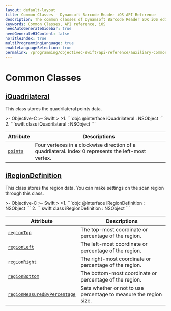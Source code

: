 ```yaml
---
layout: default-layout
title: Common Classes - Dynamsoft Barcode Reader iOS API Reference
description: The common classes of Dynamsoft Barcode Reader SDK iOS edition such as point, quadrilateral, & region definition.
keywords: Common Classes, API reference, iOS
needAutoGenerateSidebar: true
needGenerateH3Content: false
noTitleIndex: true
multiProgrammingLanguage: true
enableLanguageSelection: true
permalink: /programming/objectivec-swift/api-reference/auxiliary-common-classes-v9.6.20.html
---
```


# Common Classes

## [iQuadrilateral](auxiliary-iQuadrilateral.md)

This class stores the quadrilateral points data.

<div class="sample-code-prefix"></div>
>- Objective-C
>- Swift
>
>1. 
```objc
@interface iQuadrilateral : NSObject
```
2. 
```swift
class iQuadrilateral : NSObject
```

| Attribute | Descriptions |
|---------- | ------------ |
| [`points`](auxiliary-iQuadrilateral.md#points) | Four vertexes in a clockwise direction of a quadrilateral. Index 0 represents the left-most vertex. |

## [iRegionDefinition](auxiliary-iRegionDefinition.md)

This class stores the region data. You can make settings on the scan region through this class.

<div class="sample-code-prefix"></div>
>- Objective-C
>- Swift
>
>1. 
```objc
@interface iRegionDefinition : NSObject
```
2. 
```swift
class iRegionDefinition : NSObject
```

| Attribute | Descriptions |
|---------- | ------------ |
| [`regionTop`](auxiliary-iRegionDefinition.md#regiontop) | The top-most coordinate or percentage of the region. |
| [`regionLeft`](auxiliary-iRegionDefinition.md#regionleft) | The left-most coordinate or percentage of the region. |
| [`regionRight`](auxiliary-iRegionDefinition.md#regionright) | The right-most coordinate or percentage of the region. |
| [`regionBottom`](auxiliary-iRegionDefinition.md#regionbottom) | The bottom-most coordinate or percentage of the region. |
| [`regionMeasuredByPercentage`](auxiliary-iRegionDefinition.md#regionmeasuredbypercentage) | Sets whether or not to use percentage to measure the region size. |
